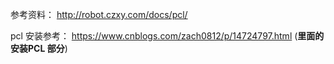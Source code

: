 参考资料： http://robot.czxy.com/docs/pcl/

pcl 安装参考： https://www.cnblogs.com/zach0812/p/14724797.html  (**里面的 安装PCL 部分**)






